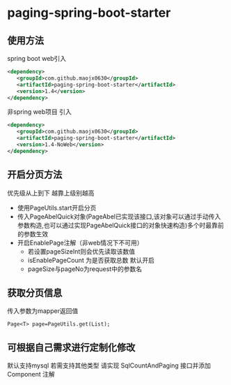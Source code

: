 # paging-spring-boot-starter
## 使用方法
spring boot web引入
```xml
<dependency>
   <groupId>com.github.maojx0630</groupId>
   <artifactId>paging-spring-boot-starter</artifactId>
   <version>1.4</version>
</dependency>
```
非spring web项目 引入
```xml
<dependency>
   <groupId>com.github.maojx0630</groupId>
   <artifactId>paging-spring-boot-starter</artifactId>
   <version>1.4-NoWeb</version>
</dependency>
```

## 开启分页方法
优先级从上到下 越靠上级别越高  
* 使用PageUtils.start开启分页  
* 传入PageAbelQuick对象(PageAbel已实现该接口,该对象可以通过手动传入参数构造,也可以通过实现PageAbelQuick接口的对象快速构造)多个时最靠前的参数生效 
* 开启EnablePage注解（非web情况下不可用）  
    * 若设置pageSizeInt则会优先读取该数值
    * isEnablePageCount 为是否获取总数 默认开启
    * pageSize与pageNo为request中的参数名 
## 获取分页信息
传入参数为mapper返回值  
```
Page<T> page=PageUtils.get(List);
```
## 可根据自己需求进行定制化修改
默认支持mysql 若需支持其他类型 请实现 SqlCountAndPaging 接口并添加 Component 注解

